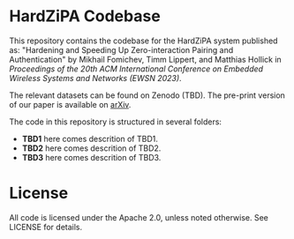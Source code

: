 # HardZiPA Codebase
This repository contains the codebase for the HardZiPA system published as: "Hardening and Speeding Up Zero-interaction Pairing and Authentication" by Mikhail Fomichev, Timm Lippert, and Matthias Hollick in *Proceedings of the 20th ACM International Conference on Embedded Wireless Systems and Networks (EWSN 2023)*.

The relevant datasets can be found on Zenodo (TBD). The pre-print version of our paper is available on [arXiv](https://arxiv.org/abs/2306.04458).

The code in this repository is structured in several folders:

- **TBD1** here comes descrition of TBD1. 
- **TBD2** here comes descrition of TBD2. 
- **TBD3** here comes descrition of TBD3.

# License
All code is licensed under the Apache 2.0, unless noted otherwise. See LICENSE for details.
